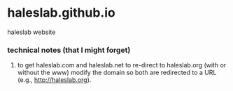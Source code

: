 haleslab.github.io
==================

haleslab website

### technical notes (that I might forget)

1. to get haleslab.com and haleslab.net to re-direct to haleslab.org (with or without the www) modify the domain so both are redirected to a URL (e.g., http://haleslab.org).
